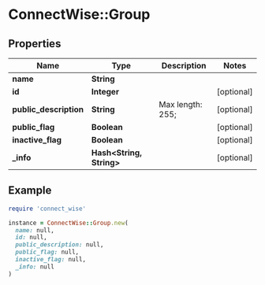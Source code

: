 # ConnectWise::Group

## Properties

| Name | Type | Description | Notes |
| ---- | ---- | ----------- | ----- |
| **name** | **String** |  |  |
| **id** | **Integer** |  | [optional] |
| **public_description** | **String** |  Max length: 255; | [optional] |
| **public_flag** | **Boolean** |  | [optional] |
| **inactive_flag** | **Boolean** |  | [optional] |
| **_info** | **Hash&lt;String, String&gt;** |  | [optional] |

## Example

```ruby
require 'connect_wise'

instance = ConnectWise::Group.new(
  name: null,
  id: null,
  public_description: null,
  public_flag: null,
  inactive_flag: null,
  _info: null
)
```

